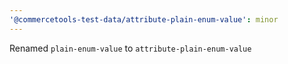 ```yaml
---
'@commercetools-test-data/attribute-plain-enum-value': minor
---
```


Renamed `plain-enum-value` to `attribute-plain-enum-value`
